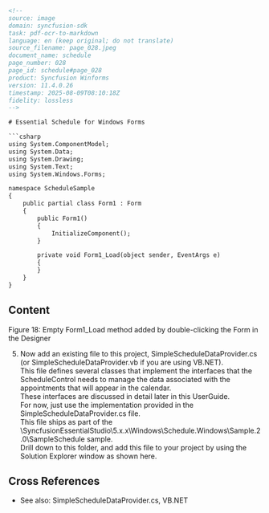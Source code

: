 ```html
<!-- 
source: image
domain: syncfusion-sdk
task: pdf-ocr-to-markdown
language: en (keep original; do not translate)
source_filename: page_028.jpeg
document_name: schedule
page_number: 028
page_id: schedule#page_028
product: Syncfusion Winforms
version: 11.4.0.26
timestamp: 2025-08-09T08:10:18Z
fidelity: lossless
-->

# Essential Schedule for Windows Forms

```csharp
using System.ComponentModel;
using System.Data;
using System.Drawing;
using System.Text;
using System.Windows.Forms;

namespace ScheduleSample
{
    public partial class Form1 : Form
    {
        public Form1()
        {
            InitializeComponent();
        }

        private void Form1_Load(object sender, EventArgs e)
        {
        }
    }
}
```

## Content

Figure 18: Empty Form1_Load method added by double-clicking the Form in the Designer

5. Now add an existing file to this project, SimpleScheduleDataProvider.cs (or SimpleScheduleDataProvider.vb if you are using VB.NET).  
This file defines several classes that implement the interfaces that the ScheduleControl needs to manage the data associated with the appointments that will appear in the calendar.  
These interfaces are discussed in detail later in this UserGuide.  
For now, just use the implementation provided in the SimpleScheduleDataProvider.cs file.  
This file ships as part of the \SyncfusionEssentialStudio\5.x.x\Windows\Schedule.Windows\Sample.2.0\SampleSchedule sample.  
Drill down to this folder, and add this file to your project by using the Solution Explorer window as shown here.

## Cross References
- See also: SimpleScheduleDataProvider.cs, VB.NET

<!-- tags: product, module, control, api, version? keywords: syncfusion, winforms, schedule, form1, eventhandler, simpleScheduleDataProvider.cs -->
``` 
